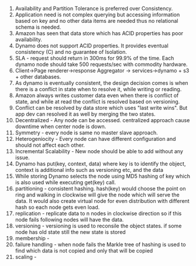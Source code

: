 1. Availability and Partition Tolerance is preferred over Consistency.
2. Application need is not complex querying but accessing information based on key and no other data items are needed thus no relational schema is needed.
3. Amazon has seen that data store which has ACID properties has poor availability.
4. Dynamo does not support ACID properties. It provides eventual consistency (C) and no guarantee of Isolation.
5. SLA - request should return in 300ms for 99.9% of the time. Each dynamo node should take 500 requests/sec with commodity hardware.
6. Client->Page renderer->response Aggregator -> services->dynamo + s3 + other databases.
7. As dynamo is eventually consistent, the design decision comes is when there is a conflict in state when to resolve it, while writing or reading.
8. Amazon always writes customer data even when there is conflict of state, and while at read the conflict is resolved based on versioning.
9. Conflict can be resolved by data store which uses "last write wins". But app dev can resolved it as well by merging the two states.
10. Decentralized - Any node can be accessed. centralized approach cause downtime when center node is down.
11. Symmetry - every node is same no master slave approach.
12. Heterogeniocity - Every node can have different configuration and should not affect each other.
13. Incremental Scalability - New node should be able to add without any issue.
14. Dynamo has put(key, context, data) where key is to identify the object, context is additional info such as versioning etc, and the data
15. While storing Dynamo selects the node using MD5 hashing of key which is also used while executing get(key) call.
16. partitioning - consistent hashing. hash(key) would choose the point on ring and walking in clockwise will give the node which will serve the data.
    It would also create virtual node for even distribution with different hash so each node gets even load.
17. replication - replicate data to n nodes in clockwise direction so if this node fails following nodes will have the data.
18. versioning - versioning is used to reconsile the object states. if some node has old state still the new state is stored
19. membership - 
20. failure handling - when node fails the Markle tree of hashing is used to find which data is not copied and only that will be copied
21. scaling - 
